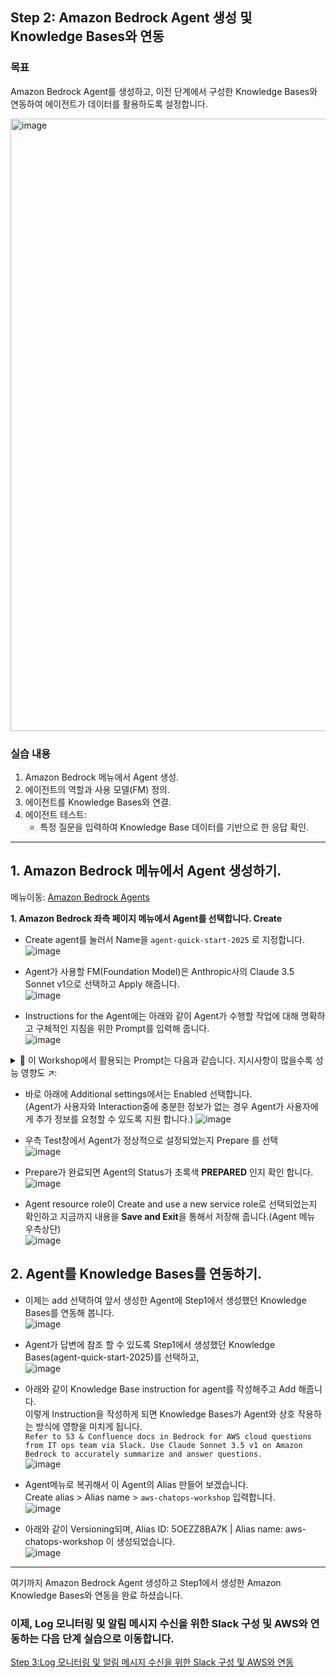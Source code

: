 ## Step 2: Amazon Bedrock Agent 생성 및 Knowledge Bases와 연동

### 목표
Amazon Bedrock Agent를 생성하고, 이전 단계에서 구성한 Knowledge Bases와 연동하여 에이전트가 데이터를 활용하도록 설정합니다.

<img width="980" alt="image" src="https://github.com/user-attachments/assets/2c04bd88-b149-4332-87c5-2610dd8109ad" />


### 실습 내용
1. Amazon Bedrock 메뉴에서 Agent 생성.
2. 에이전트의 역할과 사용 모델(FM) 정의.
3. 에이전트를 Knowledge Bases와 연결.
4. 에이전트 테스트:
   - 특정 질문을 입력하여 Knowledge Base 데이터를 기반으로 한 응답 확인.

---
## 1. Amazon Bedrock 메뉴에서 Agent 생성하기.<br>
메뉴이동: [Amazon Bedrock Agents](https://us-west-2.console.aws.amazon.com/bedrock/home?region=us-west-2#/agents)<br>

**1. Amazon Bedrock 좌측 페이지 메뉴에서 Agent를 선택합니다. Create<br>**
- Create agent를 눌러서 Name을 ```agent-quick-start-2025``` 로 지정합니다.<br>
![image](https://github.com/user-attachments/assets/5217c112-4ae4-4475-a25f-e0344daaa019)

- Agent가 사용할 FM(Foundation Model)은 Anthropic사의 Claude 3.5 Sonnet v1으로 선택하고 Apply 해줍니다.<br>
![image](https://github.com/user-attachments/assets/3f6f05cb-00e5-4d98-a5d7-ce82fd90477c)

- Instructions for the Agent에는 아래와 같이 Agent가 수행할 작업에 대해 명확하고 구체적인 지침을 위한 Prompt를 입력해 줍니다.<br>
![image](https://github.com/user-attachments/assets/596bc42f-4a04-4dbc-b44b-35e044742a2e)<br>
<details>
  <summary>📌 이 Workshop에서 활용되는 Prompt는 다음과 같습니다. 지시사항이 많을수록 성능 영향도 ↗️:</summary><br>
   
```You are an agent helping IT service operations teams in large companies that operate the AWS cloud with technical issues. You will receive the following questions from IT operations teams on slack. The questions are very technical, and they are error messages or critical alarms generated not only from AWS, but also from various types of solutions such as 3rd party security and databases. 1.When the operations team asks you to analyze any message, you first check Confluence and S3 connected to Amazon Bedrock's KnowledgeBase. 2.Based on that information, you should use Amazon Bedrock's Claude3 LLM, summarize, and give an accurate answer in the form below. 2-1. For incoming messages, please provide analyzed content such as issue details, causes, solutions, etc. 2-2. @aws From the user's question called ask alias, check Confluence and S3 connected to Amazon Bedrock's KnowledgeBase to find answers based on past content as much as possible. In summary, you're an agent for seamless communication between Slack and Amazon Bedrock. If you describe the information you've found, leave that URL (Confluence or S3 bucket) Of course, all questions must be answered in Korean.```
</details>

- 바로 아래에 Additional settings에서는 Enabled 선택합니다.<br>
(Agent가 사용자와 Interaction중에 충분한 정보가 없는 경우 Agent가 사용자에게 추가 정보를 요청할 수 있도록 지원 합니다.)
![image](https://github.com/user-attachments/assets/5e2661bb-c5e3-45a1-bff2-6ddae6ebc9fc)

- 우측 Test창에서 Agent가 정상적으로 설정되었는지 Prepare 를 선택<br>
![image](https://github.com/user-attachments/assets/de9c469c-c5a0-492d-8be4-575a570a031b)

- Prepare가 완료되면 Agent의 Status가 초록색 **PREPARED** 인지 확인 합니다.<br>
![image](https://github.com/user-attachments/assets/08a11f58-6ab6-4d88-8436-7ecd4c561d48)

- Agent resource role이 Create and use a new service role로 선택되었는지 확인하고 지금까지 내용을 **Save and Exit**을 통해서 저장해 줍니다.(Agent 메뉴 우측상단)<br>
![image](https://github.com/user-attachments/assets/167f3e8a-98da-4d22-b33c-62f183db8629)

## 2. Agent를 Knowledge Bases를 연동하기.<br>
- 이제는 add 선택하여 앞서 생성한 Agent에 Step1에서 생성했던 Knowledge Bases를 연동해 봅니다.<br>
![image](https://github.com/user-attachments/assets/58fa9c75-ab0e-4e38-a1bd-6d6094d05575)

- Agent가 답변에 참조 할 수 있도록 Step1에서 생성했던 Knowledge Bases(agent-quick-start-2025)를 선택하고,<br> 
![image](https://github.com/user-attachments/assets/010d500f-28a5-4648-8873-25c67a935a58)

- 아래와 같이 Knowledge Base instruction for agent를 작성해주고 Add 해줍니다.<br>
이렇게 Instruction을 작성하게 되면 Knowledge Bases가 Agent와 상호 작용하는 방식에 영향을 미치게 됩니다.<br>
```Refer to S3 & Confluence docs in Bedrock for AWS cloud questions from IT ops team via Slack. Use Claude Sonnet 3.5 v1 on Amazon Bedrock to accurately summarize and answer questions.```<br>
![image](https://github.com/user-attachments/assets/413f3c6e-e726-4aaa-815a-e352f81c0701)

- Agent메뉴로 복귀해서 이 Agent의 Alias 만들어 보겠습니다.<br>
Create alias > Alias name > ```aws-chatops-workshop``` 입력합니다.<br>
![image](https://github.com/user-attachments/assets/fdcc6e2f-5c93-4f6a-bf81-c4b81805d90a)

- 아래와 같이 Versioning되며, Alias ID: 5OEZZ8BA7K | Alias name: aws-chatops-workshop 이 생성되었습니다.<br> 
![image](https://github.com/user-attachments/assets/fae22c79-10ae-4b6b-aef7-a655e452dc65)

***

여기까지 Amazon Bedrock Agent 생성하고 Step1에서 생성한 Amazon Knowledge Bases와 연동을 완료 하셨습니다.

### 이제,  Log 모니터링 및 알림 메시지 수신을 위한 Slack 구성 및 AWS와 연동하는 다음 단계 실습으로 이동합니다.<br>
[Step 3:Log 모니터링 및 알림 메시지 수신을 위한 Slack 구성 및 AWS와 연동](step3.md)














